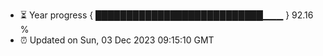 - ⏳ Year progress { ███████████████████████████▁▁▁ } 92.16 %
- ⏰ Updated on Sun, 03 Dec 2023 09:15:10 GMT

